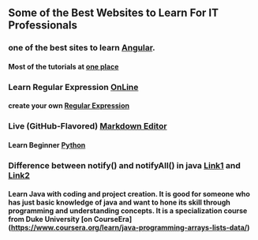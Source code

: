 ## Some of the Best Websites to Learn For IT Professionals

### one of the best sites to learn [Angular](https://codecraft.tv/courses/angular/).
#### Most of the tutorials at [one place](https://www.w3resource.com/)
### Learn Regular Expression [OnLine](https://regexone.com/)
#### create your own [Regular Expression](https://regexr.com)
### Live (GitHub-Flavored) [Markdown Editor](https://jbt.github.io/markdown-editor/)
#### Learn Beginner [Python](https://www.datacamp.com/home)
### Difference between notify() and notifyAll() in java [Link1](https://www.geeksforgeeks.org/difference-notify-notifyall-java/) and [Link2](https://stackoverflow.com/questions/37026/java-notify-vs-notifyall-all-over-again)
#### Learn Java with coding and project creation. It is good for someone who has just basic knowledge of java and want to hone its skill through programming and understanding concepts. It is a specialization course from Duke University [on CourseEra] (https://www.coursera.org/learn/java-programming-arrays-lists-data/)
